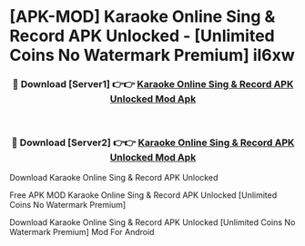 # [APK-MOD] Karaoke Online   Sing & Record APK Unlocked - [Unlimited Coins No Watermark Premium] il6xw



<div align="center">
<h3>🔴 Download [Server1] 👉👉 <a href="https://momento.my/?title=Karaoke_Online___Sing_&_Record_APK_Unlocked">Karaoke Online   Sing & Record APK Unlocked Mod Apk</a></h3><br>

<h3>🔴 Download [Server2] 👉👉 <a href="https://momento.my/?title=Karaoke_Online___Sing_&_Record_APK_Unlocked">Karaoke Online   Sing & Record APK Unlocked Mod Apk</a></h3>
</div>



Download Karaoke Online   Sing & Record APK Unlocked 

Free APK MOD Karaoke Online   Sing & Record APK Unlocked [Unlimited Coins No Watermark Premium]

Download Karaoke Online   Sing & Record APK Unlocked [Unlimited Coins No Watermark Premium] Mod For Android
